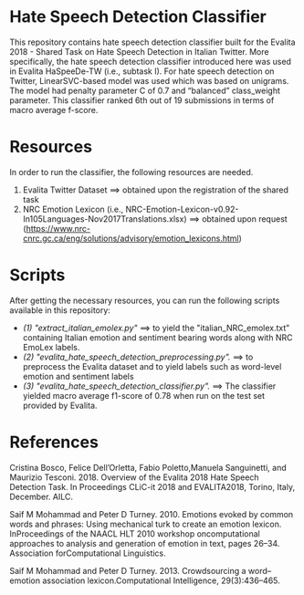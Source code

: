 # Hate Speech Detection Classifier 
This repository contains hate speech detection classifier built for the Evalita 2018 - Shared Task on Hate Speech Detection in Italian Twitter. More specifically, the hate speech detection classifier introduced here was used in Evalita HaSpeeDe-TW (i.e., subtask I). For  hate  speech  detection  on  Twitter,  LinearSVC-based  model  was used which  was  based  on  unigrams. The model had  penalty  parameter C of  0.7  and  “balanced” class_weight parameter. This classifier ranked 6th  out  of  19  submissions  in  terms  of  macro average  f-score.

# Resources
In order to run the classifier, the following resources are needed.
1. Evalita Twitter Dataset  ==> obtained upon the registration of the shared task
2. NRC Emotion Lexicon (i.e., NRC-Emotion-Lexicon-v0.92-In105Languages-Nov2017Translations.xlsx) ==> obtained upon request (https://www.nrc-cnrc.gc.ca/eng/solutions/advisory/emotion_lexicons.html)

# Scripts
After getting the necessary resources, you can run the following scripts available in this repository:
- *(1) "extract_italian_emolex.py"* ==> to yield the "italian_NRC_emolex.txt" containing Italian emotion and sentiment bearing words along with NRC EmoLex labels. 
- *(2) "evalita_hate_speech_detection_preprocessing.py".* ==> to preprocess the Evalita dataset and to yield labels such as word-level emotion and sentiment labels 
- *(3) "evalita_hate_speech_detection_classifier.py".* ==> The classifier yielded macro average f1-score of 0.78 when run on the test set provided by Evalita.

# References
Cristina  Bosco,   Felice  Dell’Orletta,   Fabio  Poletto,Manuela Sanguinetti, and Maurizio Tesconi.  2018. Overview of the Evalita 2018 Hate Speech Detection Task.   In Proceedings CLiC-it 2018 and EVALITA2018, Torino, Italy, December. AILC.

Saif M Mohammad and Peter D Turney.  2010.  Emotions  evoked  by  common  words  and  phrases:  Using mechanical turk to create an emotion lexicon. InProceedings of the NAACL HLT 2010 workshop oncomputational approaches to analysis and generation of emotion in text, pages 26–34. Association forComputational Linguistics.

Saif M Mohammad and Peter D Turney. 2013. Crowdsourcing a word–emotion association lexicon.Computational Intelligence, 29(3):436–465.



